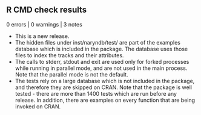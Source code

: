## R CMD check results

0 errors | 0 warnings | 3 notes

* This is a new release.
* The hidden files under inst/naryndb/test/ are part of the examples database which is included in the package. The database uses those files to index the tracks and their attributes. 
* The calls to stderr, stdout and exit are used only for forked processes while running in parallel mode, and are not used in the main process. Note that the parallel mode is not the default. 
* The tests rely on a large database which is not included in the package, and therefore they are skipped on CRAN. Note that the package is well tested - there are more than 1400 tests which are run before any release. In addition, there are examples on every function that are being invoked on CRAN.
